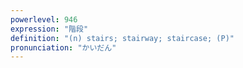 ```yaml
---
powerlevel: 946
expression: "階段"
definition: "(n) stairs; stairway; staircase; (P)"
pronunciation: "かいだん"
---
```

